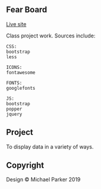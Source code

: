 ## Fear Board

[Live site](http://www.fear.mykdesign.co.nz/)

Class project work. Sources include:
    
    CSS:
    bootstrap
    less

    ICONS:
    fontawesome

    FONTS:
    googlefonts

    JS:
    bootstrap
    popper
    jquery

## Project

To display data in a variety of ways.

## Copyright

Design © Michael Parker 2019
